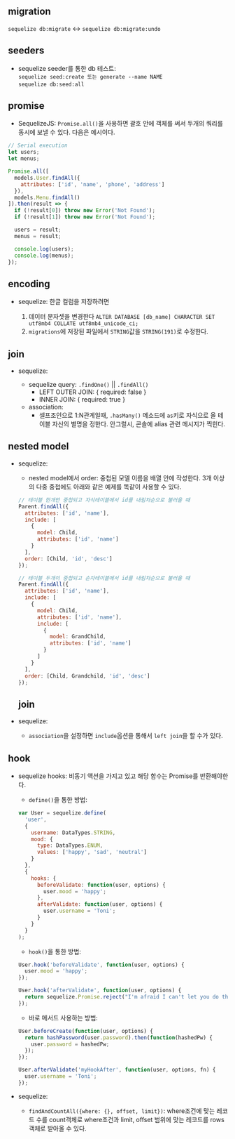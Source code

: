 ## migration

`sequelize db:migrate` <-> `sequelize db:migrate:undo`

## seeders

- sequelize seeder를 통한 db 테스트:  
  `sequelize seed:create 또는 generate --name NAME`  
  `sequelize db:seed:all`  

## promise


- SequelizeJS: `Promise.all()`을 사용하면 괄호 안에 객체를 써서 두개의 쿼리를 동시에 보낼 수 있다. 다음은 예시이다.

```js
// Serial execution
let users;
let menus;

Promise.all([
  models.User.findAll({
    attributes: ['id', 'name', 'phone', 'address']
  }),
  models.Menu.findAll()
]).then(result => {
  if (!result[0]) throw new Error('Not Found');
  if (!result[1]) throw new Error('Not Found');

  users = result;
  menus = result;

  console.log(users);
  console.log(menus);
});
```

## encoding


- sequelize: 한글 컬럼을 저장하려면

  1. 데이터 문자셋을 변경한다 `ALTER DATABASE [db_name] CHARACTER SET utf8mb4 COLLATE utf8mb4_unicode_ci;`
  2. `migrations`에 저장된 파일에서 `STRING`값을 `STRING(191)`로 수정한다.

## join

- sequelize:

  - sequelize query: `.findOne()` || `.findAll()`
    - LEFT OUTER JOIN: { required: false }
    - INNER JOIN: { required: true }
  - association:
    - 셀프조인으로 1:N관계일때, `.hasMany()` 메소드에 `as`키로 자식으로 올 테이블 자신의 별명을 정한다. 안그럴시, 콘솔에 alias 관련 메시지가 찍힌다.

## nested model

- sequelize:

  - nested model에서 order: 중첩된 모델 이름을 배열 안에 작성한다. 3개 이상의 다중 중첩에도 아래와 같은 예제를 똑같이 사용할 수 있다.

  ```js
  // 테이블 한개만 중첩되고 자식테이블에서 id를 내림차순으로 불러올 때
  Parent.findAll({
    attributes: ['id', 'name'],
    include: [
      {
        model: Child,
        attributes: ['id', 'name']
      }
    ],
    order: [Child, 'id', 'desc']
  });

  // 테이블 두개이 중첩되고 손자테이블에서 id를 내림차순으로 불러올 때
  Parent.findAll({
    attributes: ['id', 'name'],
    include: [
      {
        model: Child,
        attributes: ['id', 'name'],
        include: [
          {
            model: GrandChild,
            attributes: ['id', 'name']
          }
        ]
      }
    ],
    order: [Child, Grandchild, 'id', 'desc']
  });
  ```

  ## join
  
- sequelize:
  - `association`을 설정하면 `include`옵션을 통해서 `left join`을 할 수가 있다.


## hook


- sequelize hooks: 비동기 액션을 가지고 있고 해당 함수는 Promise를 반환해야한다.

  - `define()`을 통한 방법:

  ```js
  var User = sequelize.define(
    'user',
    {
      username: DataTypes.STRING,
      mood: {
        type: DataTypes.ENUM,
        values: ['happy', 'sad', 'neutral']
      }
    },
    {
      hooks: {
        beforeValidate: function(user, options) {
          user.mood = 'happy';
        },
        afterValidate: function(user, options) {
          user.username = 'Toni';
        }
      }
    }
  );
  ```

  - `hook()`을 통한 방법:

  ```js
  User.hook('beforeValidate', function(user, options) {
    user.mood = 'happy';
  });

  User.hook('afterValidate', function(user, options) {
    return sequelize.Promise.reject("I'm afraid I can't let you do that!");
  });
  ```

  - 바로 메서드 사용하는 방법:

  ```js
  User.beforeCreate(function(user, options) {
    return hashPassword(user.password).then(function(hashedPw) {
      user.password = hashedPw;
    });
  });

  User.afterValidate('myHookAfter', function(user, options, fn) {
    user.username = 'Toni';
  });
  ```


- sequelize:

  - `findAndCountAll({where: {}, offset, limit})`: where조건에 맞는 레코드 수를 count객체로 where조건과 limit, offset 범위에 맞는 레코드를 rows객체로 받아올 수 있다.
